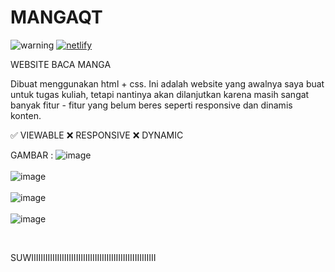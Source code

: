 # MANGAQT
<a><img alt='warning' src='https://img.shields.io/badge/NOT_RESPONSIVE YET-100000?style=for-the-badge&logo=warning&logoColor=white&labelColor=black&color=E4037F'/></a>
<a href='https://sensational-faloodeh-cbd2b9.netlify.app' target="_blank"><img alt='netlify' src='https://img.shields.io/badge/LIVE_PREVIEW-100000?style=for-the-badge&logo=netlify&logoColor=white&labelColor=black&color=0368FF'/></a> 

WEBSITE BACA MANGA

Dibuat menggunakan html + css. Ini adalah website yang awalnya saya buat untuk tugas kuliah, tetapi nantinya akan dilanjutkan karena masih sangat banyak fitur - fitur yang belum beres seperti responsive dan dinamis konten.

✅ VIEWABLE
❌ RESPONSIVE
❌ DYNAMIC

GAMBAR : 
![image](https://user-images.githubusercontent.com/106018819/193988551-c09b51fb-19e2-4284-9f39-8fcf42cbded1.png)
<br><br>
![image](https://user-images.githubusercontent.com/106018819/193988595-6572d39a-3eb7-4e48-9c6b-6b695dc1472b.png)
<br><br>
![image](https://user-images.githubusercontent.com/106018819/193988625-cee7b599-09f5-47b1-8224-24a5c37f645d.png)
<br><br>
![image](https://user-images.githubusercontent.com/106018819/193988682-4ae246c5-a719-44df-bb90-2136f24c2385.png)

<br>

SUWIIIIIIIIIIIIIIIIIIIIIIIIIIIIIIIIIIIIIIIIIIIIIIIIIIIII
